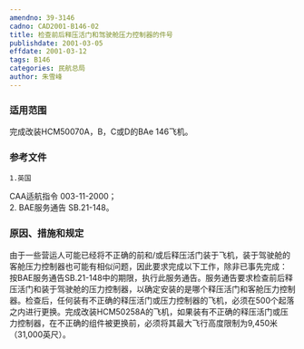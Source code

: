 ```yaml
---
amendno: 39-3146  
cadno: CAD2001-B146-02  
title: 检查前后释压活门和驾驶舱压力控制器的件号  
publishdate: 2001-03-05  
effdate: 2001-03-12  
tags: B146  
categories: 民航总局  
author: 朱雪峰  
---
```

  
### 适用范围  
完成改装HCM50070A，B，C或D的BAe 146飞机。  
  
<!--more-->  
### 参考文件  
    1.英国  
CAA适航指令 003-11-2000；  
    2. BAE服务通告 SB.21-148。  
  
### 原因、措施和规定  
由于一些营运人可能已经将不正确的前和/或后释压活门装于飞机，装于驾驶舱的客舱压力控制器也可能有相似问题，因此要求完成以下工作，除非已事先完成：  
按BAE服务通告SB.21-148中的期限，执行此服务通告。服务通告要求检查前后释压活门和装于驾驶舱的压力控制器，以确定安装的是哪个释压活门和客舱压力控制器。检查后，任何装有不正确的释压活门或压力控制器的飞机，必须在500个起落之内进行更换。完成改装HCM50258A的飞机，如果装有不正确的释压活门或压力控制器，在不正确的组件被更换前，必须将其最大飞行高度限制为9,450米（31,000英尺）。  
